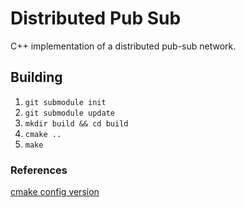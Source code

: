 # Distributed Pub Sub
C++ implementation of a distributed pub-sub network.


## Building
1. `git submodule init`
2. `git submodule update`
3. `mkdir build && cd build`
4. `cmake ..`
5. `make`

### References
[cmake config version](https://riptutorial.com/cmake/example/32603/using-cmake-to-define-the-version-number-for-cplusplus-usage)

